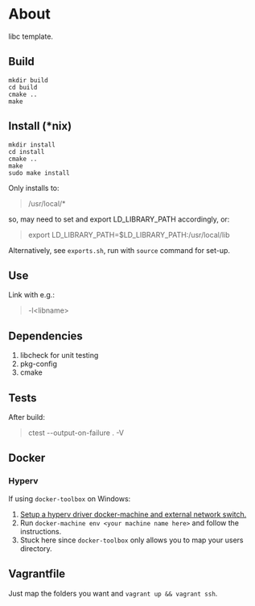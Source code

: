 # About
libc template.

## Build
```
mkdir build
cd build
cmake ..
make
```

## Install (*nix)
```
mkdir install
cd install
cmake ..
make
sudo make install
```
Only installs to:
> /usr/local/*

so, may need to set and export LD_LIBRARY_PATH accordingly, or:
> export LD_LIBRARY_PATH=$LD_LIBRARY_PATH:/usr/local/lib

Alternatively, see `exports.sh`, run with `source` command for set-up.

## Use
Link with e.g.:
> -l\<libname\>

## Dependencies
1. libcheck for unit testing
2. pkg-config
3. cmake

## Tests
After build:
> ctest --output-on-failure . -V

## Docker
### Hyperv
If using `docker-toolbox` on Windows:

1. [Setup a hyperv driver docker-machine and external network switch.](https://docs.docker.com/machine/drivers/hyper-v/)
2. Run `docker-machine env <your machine name here>` and follow the instructions.
3. Stuck here since `docker-toolbox` only allows you to map your users directory.

## Vagrantfile
Just map the folders you want and `vagrant up && vagrant ssh`.